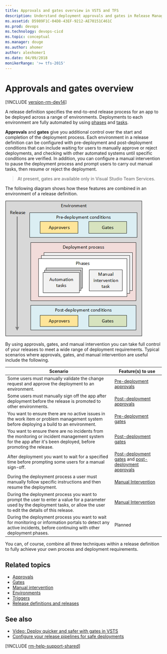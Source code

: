 ```yaml
---
title: Approvals and gates overview in VSTS and TFS
description: Understand deployment approvals and gates in Release Management for Visual Studio Team Services (VSTS) and Team Foundation Server (TFS)
ms.assetid: D5989F1C-04D8-43EF-9212-AE70151C461C
ms.prod: devops
ms.technology: devops-cicd
ms.topic: conceptual
ms.manager: douge
ms.author: ahomer
author: alexhomer1
ms.date: 04/09/2018
monikerRange: '>= tfs-2015'
---
```


# Approvals and gates overview

[!INCLUDE [version-rm-dev14](../../../../_shared/version-rm-dev14.md)]

A release definition specifies the end-to-end release process for an app to be deployed across a range of environments.
Deployments to each environment are fully automated by using 
[phases](../../../process/phases.md) and [tasks](../../../process/tasks.md). 

**Approvals** and **gates** give you additional control over the start and completion of the deployment process.
Each environment in a release definition can be configured with pre-deployment and post-deployment conditions
that can include waiting for users to manually approve or reject deployments, and checking with other automated
systems until specific conditions are verified. In addition, you can configure a manual intervention to pause the
deployment process and prompt users to carry out manual tasks, then resume or reject the deployment.

>At present, gates are available only in Visual Studio Team Services.

The following diagram shows how these features are combined in an environment of a release definition.

![Schematic view of approvals and gates in an environment](_img/approvals-gates.png)

By using approvals, gates, and manual intervention you can take full control of your releases
to meet a wide range of deployment requirements. Typical scenarios where approvals, gates, and manual intervention
are useful include the following.

<a name="scenarios"></a>

| Scenario | Feature(s) to use |
| --- | --- |
| Some users must manually validate the change request and approve the deployment to an environment. | [Pre-deployment approvals](approvals.md) |
| Some users must manually sign off the app after deployment before the release is promoted to other environments. | [Post-deployment approvals](approvals.md) |
| You want to ensure there are no active issues in the work item or problem management system before deploying a build to an environment.  | [Pre-deployment gates](gates.md) |
| You want to ensure there are no incidents from the monitoring or incident management system for the app after it's been deployed, before promoting the release. | [Post-deployment gates](gates.md) |
| After deployment you want to wait for a specified time before prompting some users for a manual sign-off.  | [Post-deployment gates](gates.md) and [post-deployment approvals](approvals.md) |
| During the deployment process a user must manually follow specific instructions and then resume the deployment. | [Manual Intervention](../../../../tasks/utility/manual-intervention.md) | 
| During the deployment process you want to prompt the user to enter a value for a parameter used by the deployment tasks, or allow the user to edit the details of this release. | [Manual Intervention](../../../../tasks/utility/manual-intervention.md) | 
| During the deployment process you want to wait for monitoring or information portals to detect any active incidents, before continuing with other deployment phases.  | Planned | 

You can, of course, combine all three techniques within a release definition to fully achieve your own process and deployment requirements.

## Related topics

* [Approvals](approvals.md)
* [Gates](gates.md)
* [Manual intervention](../../../../tasks/utility/manual-intervention.md)
* [Environments](../environments.md)
* [Triggers](../triggers.md)
* [Release definitions and releases](../../../releases/index.md)

## See also

* [Video: Deploy quicker and safer with gates in VSTS](https://channel9.msdn.com/Events/Connect/2017/T181)
* [Configure your release pipelines for safe deployments](https://blogs.msdn.microsoft.com/visualstudioalm/2017/04/24/configuring-your-release-pipelines-for-safe-deployments/)

[!INCLUDE [rm-help-support-shared](../../../../_shared/rm-help-support-shared.md)]
